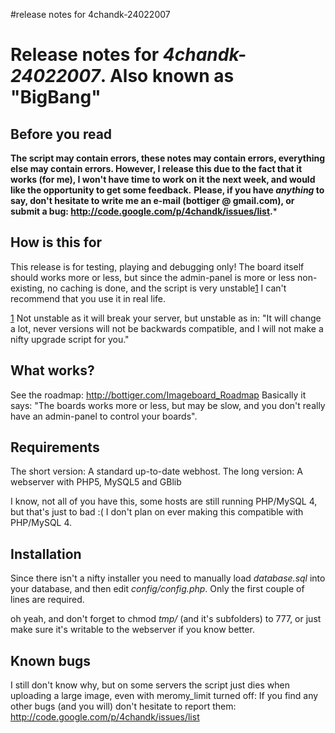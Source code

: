 #release notes for 4chandk-24022007

# Release notes for _4chandk-24022007_. Also known as "BigBang" #

## Before you read ##
**The script may contain errors, these notes may contain errors, everything else may contain errors. However, I release this due to the fact that it works (for me), I won't have time to work on it the next week, and would like the opportunity to get some feedback.**
**Please, if you have _anything_ to say, don't hesitate to write me an e-mail (bottiger @ gmail.com), or submit a bug: http://code.google.com/p/4chandk/issues/list.***

## How is this for ##
This release is for testing, playing and debugging only! The board itself should works more or less, but since the admin-panel is more or less non-existing, no caching is done, and the script is very unstable[1](1.md) I can't recommend that you use it in real life.

[1](1.md) Not unstable as it will break your server, but unstable as in: "It will change a lot, never versions will not be backwards compatible, and I will not make a nifty upgrade script for you."

## What works? ##
See the roadmap: http://bottiger.com/Imageboard_Roadmap
Basically it says: "The boards works more or less, but may be slow, and you don't really have an admin-panel to control your boards".

## Requirements ##
The short version: A standard up-to-date webhost.
The long version: A webserver with PHP5, MySQL5 and GBlib

I know, not all of you have this, some hosts are still running PHP/MySQL 4, but that's just to bad :( I don't plan on ever making this compatible with PHP/MySQL 4.

## Installation ##
Since there isn't a nifty installer you need to manually load _database.sql_ into your database, and then edit _config/config.php_. Only the first couple of lines are required.

oh yeah, and don't forget to chmod _tmp/_ (and it's subfolders) to 777, or just make sure it's writable to the webserver if you know better.

## Known bugs ##
I still don't know why, but on some servers the script just dies when uploading a large image, even with meromy\_limit turned off:
If you find any other bugs (and you will) don't hesitate to report them: http://code.google.com/p/4chandk/issues/list